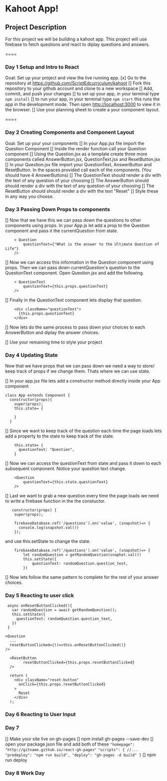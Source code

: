 # Kahoot App!

## Project Description

For this project we will be building a kahoot app. This project will use firebase to fetch questions and react to diplay questions and answers. 

====
### Day 1 Setup and Intro to React
Goal: Set up your project and view the live running app.
 [x] Go to the repository at https://github.com/ScriptEdcurriculum/kahoot
 [] Fork this repository to your github account and clone to a new workspace
 [] Add, commit, and push your changes
 [] to set up your app, in your terminal type `npm install`
 [] to run your app, in your terminal type `npm start` this runs the app in the development mode. Then open [http://localhost:3000](http://localhost:3000) to view it in the browser.
 [] Use your planning sheet to create a your component layout.

====
### Day 2 Creating Components and Component Layout
Goal: Set up your your components
[] In your App.jsx file import the Question Component
[] Inside the render function call your Question component
[] Using the Question.jsx as a template create three more components called AnswerButton.jsx, QuestionText.jsx and ResetButton.jsx
[] In your Question.jsx file import your QuestionText, AnswerButton and ResetButton. In the spaces provided call each of the components. (You should have 4 AnswerButtons)
[] The QuestionText should render a div with the text of any question of your choosing
[] The AnswerButton should should render a div with the text of any question of your choosing
[] The ResetButton should should render a div with the text "Reset"
[] Style these in any way you choose.

### Day 3 Passing Down Props to components
[] Now that we have this we can pass down the questions to other components using props. In your App.js let add a prop to the Question component and pass it the currentQuestion from state.
```
    < Question
        questionText={"What is the answer to the Ultimate Question of Life"}
    />
```

[] Now we can access this information in the Question component using props. Then we can pass down currentQuestion's question to the QuestionText component. Open Question.jsx and add the following.
```
    < QuestionText
        questionText={this.props.questionText}
    />
```
[] Finally in the QuestionText component lets display that question. 

```
    <div className="questionText">
      {this.props.questionText}
    </div>
```
[] Now lets do the same process to pass down your choices to each AnswerButton and diplay the answer choices.

[] Use your remaining time to style your project

### Day 4 Updating State
Now that we have props that we can pass down we need a way to store/ keep track of props if we change them. Thats where we can use state.

[] In your app.jsx file lets add a constructor method directly inside your App component

```
class App extends Component {
  constructor(props){
    super(props);
    this.state= {
      
    }
  }
```

[] Since we want to keep track of the question each time the page loads lets add a property to the state to keep track of the state. 

```
    this.state= {
      questionText: "Question",
    }
```

[] Now we can access the questionText from state and pass it down to each subsequent component. Notice your question text change.

```
    <Question 
        questionText={this.state.questionText}
    />
```

[] Last we want to grab a new question every time the page loads we need to write a firebase function in the the constuctor.

```
   constructor(props) {
    super(props); 

    firebaseDatabase.ref('/questions').on('value', (snapshot)=> {
      console.log(snapshot.val())
    });
```
and use this.setState to change the state.

```
    firebaseDatabase.ref('/questions').on('value', (snapshot)=> {
        let randomQuestion = getRandomQuestion(snaphot.val())
        this.setState({
            questionText: randomQuestion.question_text,
        })
```

[] Now lets follow the same pattern to complete for the rest of your answer choices.


### Day 5 Reacting to user click
 ```
  async onResetButtonClicked(){
    var randomQuestion = await getRandomQuestion();
    this.setState({
      questionText: randomQuestion.question_text,
    })
  }
  ```

  ```
  <Question 
    ...
    resetButtonClicked={()=>this.onResetButtonClicked()}
  />
  ```

  ```
    <ResetButton 
          resetButtonClicked={this.props.resetButtonClicked}
    />
  ```

  ```
    return (
      <div className="reset-button"
        onClick={this.props.resetButtonClicked}
      >
        Reset
      </div>
    );
  ```

### Day 6 Reacting to User Input


### Day 7 
 [] Make your site live on gh-pages
    [] npm install gh-pages --save-dev
    [] open your package.json file and add both of these
    ```
        "homepage": "http://gitname.github.io/react-gh-pages"
    ```
    ```
        "scripts": {
            //...
            "predeploy": "npm run build",
            "deploy": "gh-pages -d build"
        }
    ```
    [] npm run deploy


### Day 8 Work Day
